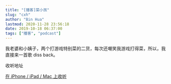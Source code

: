 ```yaml
---
title: "[播客]菜小孩"
slug: "cxh"
author: "Bin Hua"
lastmod: 2020-11-28 23:56:18
date: 2019-10-18 06:37:00
tags: ["播客", "podcast"]
---
```


我老婆和小姨子，两个打游戏特别菜的二货，每次还嘲笑我游戏打得菜，所以，我直接来一首歌 diss back。

收听地址

[在 iPhone / iPad / Mac 上收听](https://podcasts.apple.com/cn/podcast/id1484052686?i=1000503480938)
